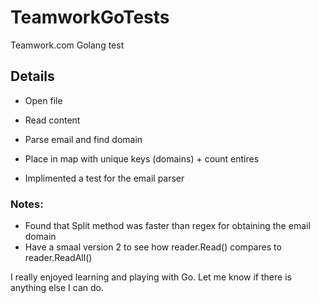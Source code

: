# TeamworkGoTests
Teamwork.com Golang test

## Details
* Open file
* Read content
* Parse email and find domain
* Place in map with unique keys (domains) + count entires

* Implimented a test for the email parser

### Notes:
* Found that Split method was faster than regex for obtaining the email domain
* Have a smaal version 2 to see how reader.Read() compares to reader.ReadAll()

I really enjoyed learning and playing with Go. Let me know if there is anything else I can do.